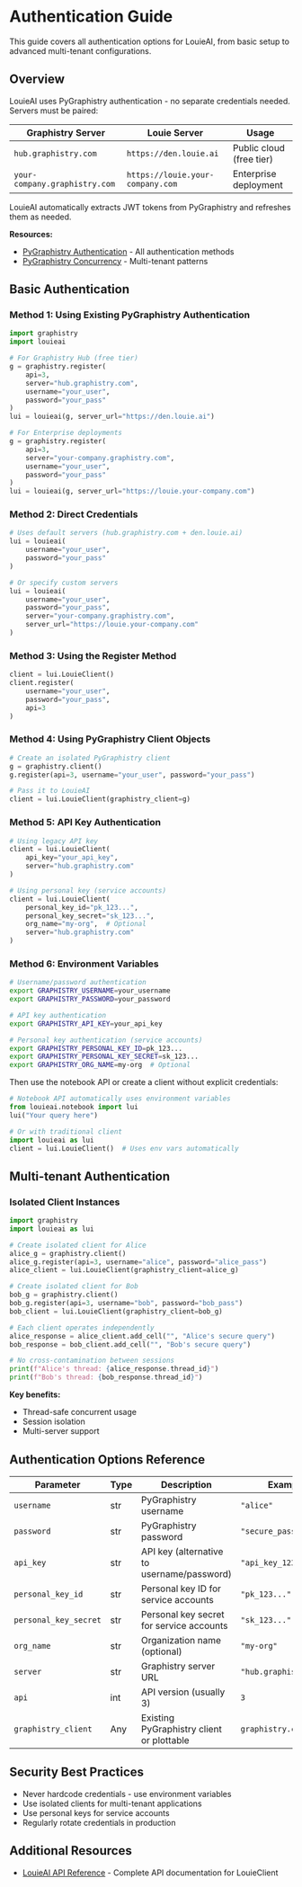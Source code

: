# Authentication Guide

This guide covers all authentication options for LouieAI, from basic setup to advanced multi-tenant configurations.

## Overview

LouieAI uses PyGraphistry authentication - no separate credentials needed. Servers must be paired:

| Graphistry Server | Louie Server | Usage |
|------------------|--------------|-------|
| `hub.graphistry.com` | `https://den.louie.ai` | Public cloud (free tier) |
| `your-company.graphistry.com` | `https://louie.your-company.com` | Enterprise deployment |

LouieAI automatically extracts JWT tokens from PyGraphistry and refreshes them as needed.

**Resources:**
- [PyGraphistry Authentication](https://pygraphistry.readthedocs.io/en/latest/server/register.html) - All authentication methods
- [PyGraphistry Concurrency](https://pygraphistry.readthedocs.io/en/latest/server/concurrency.html) - Multi-tenant patterns

## Basic Authentication

### Method 1: Using Existing PyGraphistry Authentication

```python
import graphistry
import louieai

# For Graphistry Hub (free tier)
g = graphistry.register(
    api=3, 
    server="hub.graphistry.com",
    username="your_user", 
    password="your_pass"
)
lui = louieai(g, server_url="https://den.louie.ai")

# For Enterprise deployments
g = graphistry.register(
    api=3,
    server="your-company.graphistry.com",
    username="your_user",
    password="your_pass"
)
lui = louieai(g, server_url="https://louie.your-company.com")
```

### Method 2: Direct Credentials

```python
# Uses default servers (hub.graphistry.com + den.louie.ai)
lui = louieai(
    username="your_user",
    password="your_pass"
)

# Or specify custom servers
lui = louieai(
    username="your_user",
    password="your_pass",
    server="your-company.graphistry.com",
    server_url="https://louie.your-company.com"
)
```

### Method 3: Using the Register Method

```python
client = lui.LouieClient()
client.register(
    username="your_user",
    password="your_pass",
    api=3
)
```

### Method 4: Using PyGraphistry Client Objects

```python
# Create an isolated PyGraphistry client
g = graphistry.client()
g.register(api=3, username="your_user", password="your_pass")

# Pass it to LouieAI
client = lui.LouieClient(graphistry_client=g)
```

### Method 5: API Key Authentication

```python
# Using legacy API key
client = lui.LouieClient(
    api_key="your_api_key",
    server="hub.graphistry.com"
)

# Using personal key (service accounts)
client = lui.LouieClient(
    personal_key_id="pk_123...",
    personal_key_secret="sk_123...",
    org_name="my-org",  # Optional
    server="hub.graphistry.com"
)
```

### Method 6: Environment Variables

```bash
# Username/password authentication
export GRAPHISTRY_USERNAME=your_username
export GRAPHISTRY_PASSWORD=your_password

# API key authentication
export GRAPHISTRY_API_KEY=your_api_key

# Personal key authentication (service accounts)
export GRAPHISTRY_PERSONAL_KEY_ID=pk_123...
export GRAPHISTRY_PERSONAL_KEY_SECRET=sk_123...
export GRAPHISTRY_ORG_NAME=my-org  # Optional
```

Then use the notebook API or create a client without explicit credentials:

```python
# Notebook API automatically uses environment variables
from louieai.notebook import lui
lui("Your query here")

# Or with traditional client
import louieai as lui
client = lui.LouieClient()  # Uses env vars automatically
```

## Multi-tenant Authentication

### Isolated Client Instances

```python
import graphistry
import louieai as lui

# Create isolated client for Alice
alice_g = graphistry.client()
alice_g.register(api=3, username="alice", password="alice_pass")
alice_client = lui.LouieClient(graphistry_client=alice_g)

# Create isolated client for Bob
bob_g = graphistry.client()
bob_g.register(api=3, username="bob", password="bob_pass")
bob_client = lui.LouieClient(graphistry_client=bob_g)

# Each client operates independently
alice_response = alice_client.add_cell("", "Alice's secure query")
bob_response = bob_client.add_cell("", "Bob's secure query")

# No cross-contamination between sessions
print(f"Alice's thread: {alice_response.thread_id}")
print(f"Bob's thread: {bob_response.thread_id}")
```

**Key benefits:**
- Thread-safe concurrent usage
- Session isolation 
- Multi-server support

## Authentication Options Reference

| Parameter | Type | Description | Example |
|-----------|------|-------------|---------|
| `username` | str | PyGraphistry username | `"alice"` |
| `password` | str | PyGraphistry password | `"secure_pass"` |
| `api_key` | str | API key (alternative to username/password) | `"api_key_123..."` |
| `personal_key_id` | str | Personal key ID for service accounts | `"pk_123..."` |
| `personal_key_secret` | str | Personal key secret for service accounts | `"sk_123..."` |
| `org_name` | str | Organization name (optional) | `"my-org"` |
| `server` | str | Graphistry server URL | `"hub.graphistry.com"` |
| `api` | int | API version (usually 3) | `3` |
| `graphistry_client` | Any | Existing PyGraphistry client or plottable | `graphistry.client()` |

## Security Best Practices

- Never hardcode credentials - use environment variables
- Use isolated clients for multi-tenant applications  
- Use personal keys for service accounts
- Regularly rotate credentials in production

## Additional Resources

- [LouieAI API Reference](../api/client.md) - Complete API documentation for LouieClient